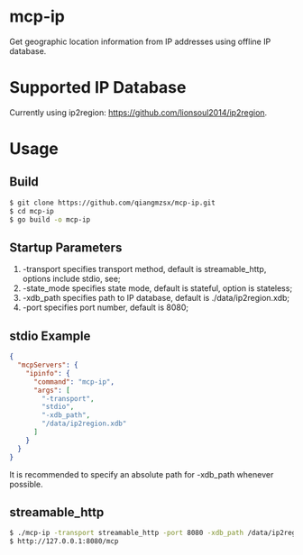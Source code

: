 
# mcp-ip
Get geographic location information from IP addresses using offline IP database.

# Supported IP Database
Currently using ip2region: https://github.com/lionsoul2014/ip2region.

# Usage
## Build
```bash
$ git clone https://github.com/qiangmzsx/mcp-ip.git
$ cd mcp-ip
$ go build -o mcp-ip
```

## Startup Parameters
1. -transport specifies transport method, default is streamable_http, options include stdio, see;
2. -state_mode specifies state mode, default is stateful, option is stateless;
3. -xdb_path specifies path to IP database, default is ./data/ip2region.xdb;
4. -port specifies port number, default is 8080;

## stdio Example
```json
{
  "mcpServers": {
    "ipinfo": {
      "command": "mcp-ip",
      "args": [
        "-transport",
        "stdio",
        "-xdb_path",
        "/data/ip2region.xdb"
      ]
    }
  }
}
```
It is recommended to specify an absolute path for -xdb_path whenever possible.
## streamable_http
```bash
$ ./mcp-ip -transport streamable_http -port 8080 -xdb_path /data/ip2region.xdb
$ http://127.0.0.1:8080/mcp
```